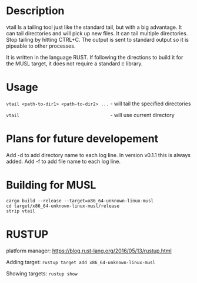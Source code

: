 # Description
vtail Is a tailing tool just like the standard tail, but with a big advantage. It can tail directories and will pick up new files. It can tail multiple directories. Stop tailing by hitting CTRL+C. The output is sent to standard output so it is pipeable to other processes.

It is written in the language RUST. If following the directions to build it for the MUSL target, it does not require a standard c library.

# Usage
```vtail <path-to-dir1> <path-to-dir2> ...``` - will tail the specified directories

```vtail                                  ``` - will use current directory

# Plans for future developement
Add -d to add directory name to each log line. In version v0.1.1 this is always added.
Add -f to add file name to each log line.

# Building for MUSL
```
cargo build --release --target=x86_64-unknown-linux-musl
cd target/x86_64-unknown-linux-musl/release
strip vtail
```

# RUSTUP
platform manager: https://blog.rust-lang.org/2016/05/13/rustup.html

Adding target: `rustup target add x86_64-unknown-linux-musl`

Showing targets: `rustup show`
